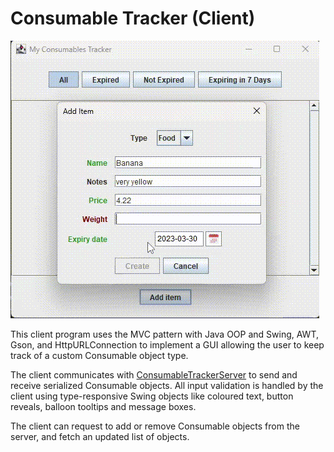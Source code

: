 # Consumable Tracker (Client)

![](img/demo.gif)

This client program uses the MVC pattern with Java OOP and Swing, AWT, Gson, and HttpURLConnection to implement a GUI allowing the user to keep track of a custom Consumable object type.

The client communicates with [ConsumableTrackerServer](https://github.com/quinnaissance/ConsumableTrackerServer) to send and receive serialized Consumable objects. All input validation is handled by the client using type-responsive Swing objects like coloured text, button reveals, balloon tooltips and message boxes.

The client can request to add or remove Consumable objects from the server, and fetch an updated list of objects.
